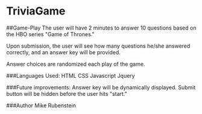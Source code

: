 # TriviaGame
##Game-Play
The user will have 2 minutes to answer 10 questions based on the HBO series "Game of Thrones."

Upon submission, the user will see how many questions he/she answered correctly, and an answer key will be provided.

Answer choices are randomized each play of the game.  

###Languages Used:
HTML
CSS
Javascript
Jquery

###Future improvements:
Answer key will be dynamically displayed.
Submit button will be hidden before the user hits "start."

###Author
Mike Rubenstein
